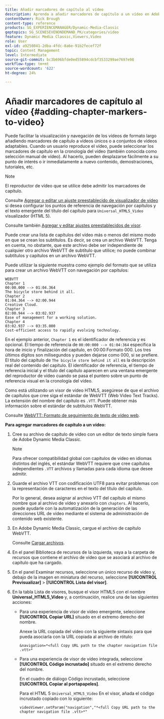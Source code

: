 ```yaml
---
title: Añadir marcadores de capítulo al vídeo
description: Aprenda a añadir marcadores de capítulo a un vídeo en Adobe Dynamic Media Classic.
contentOwner: Rick Brough
content-type: reference
products: SG_EXPERIENCEMANAGER/Dynamic-Media-Classic
geptopics: SG_SCENESEVENONDEMAND_PK/categories/video
feature: Dynamic Media Classic,Viewers,Video
role: User
exl-id: a9250841-2dba-4fdc-8a6e-91b2fecef72f
topic: Content Management
level: Intermediate
source-git-commit: bc3b696bfde0ed55894cdcbf3533299ae7697e98
workflow-type: tm+mt
source-wordcount: '622'
ht-degree: 24%

---
```


# Añadir marcadores de capítulo al vídeo {#adding-chapter-markers-to-video}

Puede facilitar la visualización y navegación de los vídeos de formato largo añadiendo marcadores de capítulo a vídeos únicos o a conjuntos de vídeos adaptables. Cuando un usuario reproduce el vídeo, puede seleccionar los marcadores de capítulo en la cronología del vídeo (también conocida como selección manual de vídeo). Al hacerlo, pueden desplazarse fácilmente a su punto de interés o ir inmediatamente a nuevo contenido, demostraciones, tutoriales, etc.

>[!NOTE]
>
>El reproductor de vídeo que se utilice debe admitir los marcadores de capítulo.

Consulte [Agregar o editar un ajuste preestablecido de visualizador de vídeo](previewing-videos-video-viewer.md#adding_or_editing_a_video_viewer_preset) si desea configurar los puntos de referencia de navegación por capítulos y el texto emergente del título del capítulo para `Universal_HTML5_Video` visualizador (HTML 5).

Consulte también [Agregar y editar ajustes preestablecidos de visor](application-setup.md#adding_and_editing_viewer_presets).

Puede crear una lista de capítulos del vídeo más o menos del mismo modo en que se crean los subtítulos. Es decir, se crea un archivo WebVTT. Tenga en cuenta, no obstante, que este archivo debe ser independiente de cualquier otro archivo WebVTT de subtítulo que utilice; no puede combinar subtítulos y capítulos en un archivo WebVTT.

Puede utilizar la siguiente muestra como ejemplo del formato que se utiliza para crear un archivo WebVTT con navegación por capítulos:

```as3
WEBVTT 
Chapter 1 
00:00.000 --> 01:04.364 
The bicycle store behind it all. 
Chapter 2 
01:04.364 --> 02:00.944 
Creative Cloud. 
Chapter 3 
02:00.944 --> 03:02.937 
Ease of management for a working solution. 
Chapter 4 
03:02.937 --> 03:35.000 
Cost-efficient access to rapidly evolving technology.
```

En el ejemplo anterior, `Chapter 1` es el identificador de referencia y es opcional. El tiempo de referencia de `00:00:000 --> 01:04:364` especifica la hora de inicio y finalización del capítulo, en 00:00:Formato 000. Los tres últimos dígitos son milisegundos y pueden dejarse como 000, si se prefiere. El título del capítulo de `The bicycle store behind it all` es la descripción real del contenido del capítulo. El identificador de referencia, el tiempo de referencia inicial y el título del capítulo aparecen en una ventana emergente del reproductor de vídeo cuando se pasa el puntero sobre un punto de referencia visual en la cronología del vídeo.

Como está utilizando un visor de vídeo HTML5, asegúrese de que el archivo de capítulos que cree siga el estándar de WebVTT (Web Video Text Tracks). La extensión del nombre del capítulo es `.VTT`. Puede obtener más información sobre el estándar de subtítulos WebVTT.

Consulte [WebVTT: Formato de seguimiento de texto de vídeo web](https://w3c.github.io/webvtt/).

**Para agregar marcadores de capítulo a un vídeo:**

1. Cree su archivo de capítulo de vídeo con un editor de texto simple fuera de Adobe Dynamic Media Classic.

   >[!NOTE]
   >
   >Para ofrecer compatibilidad global con capítulos de vídeo en idiomas distintos del inglés, el estándar WebVTT requiere que cree capítulos independientes `.VTT` archivos y llamadas para cada idioma que desee admitir.

1. Guarde el archivo VTT con codificación UTF8 para evitar problemas con la representación de caracteres en el texto del título del capítulo.

   Por lo general, desea asignar al archivo VTT del capítulo el mismo nombre que al archivo de vídeo y anexarlo con `chapters`. Al hacerlo, puede ayudarle con la automatización de la generación de las direcciones URL de vídeo mediante el sistema de administración de contenido web existente.

1. En Adobe Dynamic Media Classic, cargue el archivo de capítulo WebVTT.

   Consulte [Cargar archivos](uploading-files.md#uploading_files).

1. En el panel Biblioteca de recursos de la izquierda, vaya a la carpeta de recursos que contiene el archivo de vídeo que se asociará al archivo de capítulo que ha cargado.
1. En el panel Examinar recursos, seleccione un único recurso de vídeo y, debajo de la imagen en miniatura del recurso, seleccione **[!UICONTROL Previsualizar]** > **[!UICONTROL Lista del visor]**.
1. En la tabla Lista de visores, busque el visor HTML5 con el nombre **Universal_HTML5_Video** y, a continuación, realice una de las siguientes acciones:

   * Para una experiencia de visor de vídeo emergente, seleccione **[!UICONTROL Copiar URL]** situado en el extremo derecho del nombre.

     Anexe la URL copiada del vídeo con la siguiente sintaxis para que pueda asociarla con la URL copiada al archivo de rótulo:

     `&navigation=*<full Copy URL path to the chapter navigation file .vtt>*`

   * Para una experiencia de visor de vídeo integrada, seleccione **[!UICONTROL Código incrustado]** situado en el extremo derecho del nombre.

     En el cuadro de diálogo Código incrustado, seleccione **[!UICONTROL Copiar al portapapeles]**.

     Para el HTML 5 `Universal_HTML5_Video` En el visor, añada el código incrustado copiado con lo siguiente:

     `videoViewer.setParam("navigation","*<full Copy URL path to the chapter navigation file .vtt>*"`
